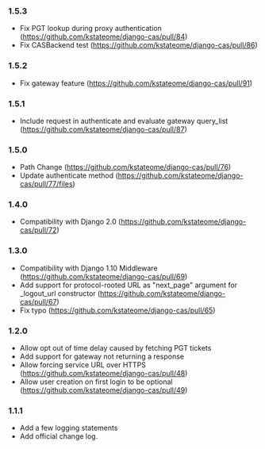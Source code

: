 ### 1.5.3
- Fix PGT lookup during proxy authentication (https://github.com/kstateome/django-cas/pull/84)
- Fix CASBackend test (https://github.com/kstateome/django-cas/pull/86)

### 1.5.2
- Fix gateway feature (https://github.com/kstateome/django-cas/pull/91)

### 1.5.1
- Include request in authenticate and evaluate gateway query_list (https://github.com/kstateome/django-cas/pull/87)

### 1.5.0
- Path Change (https://github.com/kstateome/django-cas/pull/76)
- Update authenticate method (https://github.com/kstateome/django-cas/pull/77/files)

### 1.4.0
- Compatibility with Django 2.0 (https://github.com/kstateome/django-cas/pull/72)

### 1.3.0
- Compatibility with Django 1.10 Middleware (https://github.com/kstateome/django-cas/pull/69)
- Add support for protocol-rooted URL as "next_page" argument for _logout_url constructor (https://github.com/kstateome/django-cas/pull/67)
- Fix typo (https://github.com/kstateome/django-cas/pull/65)

### 1.2.0

- Allow opt out of time delay caused by fetching PGT tickets
- Add support for gateway not returning a response
- Allow forcing service URL over HTTPS (https://github.com/kstateome/django-cas/pull/48)
- Allow user creation on first login to be optional (https://github.com/kstateome/django-cas/pull/49)

### 1.1.1

- Add a few logging statements
- Add official change log.
